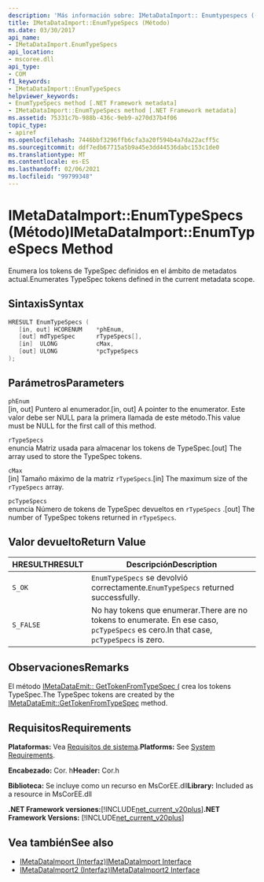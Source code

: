 ```yaml
---
description: 'Más información sobre: IMetaDataImport:: Enumtypespecs ((método)'
title: IMetaDataImport::EnumTypeSpecs (Método)
ms.date: 03/30/2017
api_name:
- IMetaDataImport.EnumTypeSpecs
api_location:
- mscoree.dll
api_type:
- COM
f1_keywords:
- IMetaDataImport::EnumTypeSpecs
helpviewer_keywords:
- EnumTypeSpecs method [.NET Framework metadata]
- IMetaDataImport::EnumTypeSpecs method [.NET Framework metadata]
ms.assetid: 75331c7b-988b-436c-9eb9-a270d37b4f06
topic_type:
- apiref
ms.openlocfilehash: 7446bbf3296ffb6cfa3a20f594b4a7da22acff5c
ms.sourcegitcommit: ddf7edb67715a5b9a45e3dd44536dabc153c1de0
ms.translationtype: MT
ms.contentlocale: es-ES
ms.lasthandoff: 02/06/2021
ms.locfileid: "99799348"
---
```

# <a name="imetadataimportenumtypespecs-method"></a><span data-ttu-id="35698-103">IMetaDataImport::EnumTypeSpecs (Método)</span><span class="sxs-lookup"><span data-stu-id="35698-103">IMetaDataImport::EnumTypeSpecs Method</span></span>

<span data-ttu-id="35698-104">Enumera los tokens de TypeSpec definidos en el ámbito de metadatos actual.</span><span class="sxs-lookup"><span data-stu-id="35698-104">Enumerates TypeSpec tokens defined in the current metadata scope.</span></span>  
  
## <a name="syntax"></a><span data-ttu-id="35698-105">Sintaxis</span><span class="sxs-lookup"><span data-stu-id="35698-105">Syntax</span></span>  
  
```cpp  
HRESULT EnumTypeSpecs (  
   [in, out] HCORENUM    *phEnum,  
   [out] mdTypeSpec      rTypeSpecs[],  
   [in]  ULONG           cMax,  
   [out] ULONG           *pcTypeSpecs  
);  
```  
  
## <a name="parameters"></a><span data-ttu-id="35698-106">Parámetros</span><span class="sxs-lookup"><span data-stu-id="35698-106">Parameters</span></span>  

 `phEnum`  
 <span data-ttu-id="35698-107">[in, out] Puntero al enumerador.</span><span class="sxs-lookup"><span data-stu-id="35698-107">[in, out] A pointer to the enumerator.</span></span> <span data-ttu-id="35698-108">Este valor debe ser NULL para la primera llamada de este método.</span><span class="sxs-lookup"><span data-stu-id="35698-108">This value must be NULL for the first call of this method.</span></span>  
  
 `rTypeSpecs`  
 <span data-ttu-id="35698-109">enuncia Matriz usada para almacenar los tokens de TypeSpec.</span><span class="sxs-lookup"><span data-stu-id="35698-109">[out] The array used to store the TypeSpec tokens.</span></span>  
  
 `cMax`  
 <span data-ttu-id="35698-110">[in] Tamaño máximo de la matriz `rTypeSpecs`.</span><span class="sxs-lookup"><span data-stu-id="35698-110">[in] The maximum size of the `rTypeSpecs` array.</span></span>  
  
 `pcTypeSpecs`  
 <span data-ttu-id="35698-111">enuncia Número de tokens de TypeSpec devueltos en `rTypeSpecs` .</span><span class="sxs-lookup"><span data-stu-id="35698-111">[out] The number of TypeSpec tokens returned in `rTypeSpecs`.</span></span>  
  
## <a name="return-value"></a><span data-ttu-id="35698-112">Valor devuelto</span><span class="sxs-lookup"><span data-stu-id="35698-112">Return Value</span></span>  
  
|<span data-ttu-id="35698-113">HRESULT</span><span class="sxs-lookup"><span data-stu-id="35698-113">HRESULT</span></span>|<span data-ttu-id="35698-114">Descripción</span><span class="sxs-lookup"><span data-stu-id="35698-114">Description</span></span>|  
|-------------|-----------------|  
|`S_OK`|<span data-ttu-id="35698-115">`EnumTypeSpecs` se devolvió correctamente.</span><span class="sxs-lookup"><span data-stu-id="35698-115">`EnumTypeSpecs` returned successfully.</span></span>|  
|`S_FALSE`|<span data-ttu-id="35698-116">No hay tokens que enumerar.</span><span class="sxs-lookup"><span data-stu-id="35698-116">There are no tokens to enumerate.</span></span> <span data-ttu-id="35698-117">En ese caso, `pcTypeSpecs` es cero.</span><span class="sxs-lookup"><span data-stu-id="35698-117">In that case, `pcTypeSpecs` is zero.</span></span>|  
  
## <a name="remarks"></a><span data-ttu-id="35698-118">Observaciones</span><span class="sxs-lookup"><span data-stu-id="35698-118">Remarks</span></span>  

 <span data-ttu-id="35698-119">El método [IMetaDataEmit:: GetTokenFromTypeSpec (](imetadataemit-gettokenfromtypespec-method.md) crea los tokens TypeSpec.</span><span class="sxs-lookup"><span data-stu-id="35698-119">The TypeSpec tokens are created by the [IMetaDataEmit::GetTokenFromTypeSpec](imetadataemit-gettokenfromtypespec-method.md) method.</span></span>  
  
## <a name="requirements"></a><span data-ttu-id="35698-120">Requisitos</span><span class="sxs-lookup"><span data-stu-id="35698-120">Requirements</span></span>  

 <span data-ttu-id="35698-121">**Plataformas:** Vea [Requisitos de sistema](../../get-started/system-requirements.md).</span><span class="sxs-lookup"><span data-stu-id="35698-121">**Platforms:** See [System Requirements](../../get-started/system-requirements.md).</span></span>  
  
 <span data-ttu-id="35698-122">**Encabezado:** Cor. h</span><span class="sxs-lookup"><span data-stu-id="35698-122">**Header:** Cor.h</span></span>  
  
 <span data-ttu-id="35698-123">**Biblioteca:** Se incluye como un recurso en MsCorEE.dll</span><span class="sxs-lookup"><span data-stu-id="35698-123">**Library:** Included as a resource in MsCorEE.dll</span></span>  
  
 <span data-ttu-id="35698-124">**.NET Framework versiones:**[!INCLUDE[net_current_v20plus](../../../../includes/net-current-v20plus-md.md)]</span><span class="sxs-lookup"><span data-stu-id="35698-124">**.NET Framework Versions:** [!INCLUDE[net_current_v20plus](../../../../includes/net-current-v20plus-md.md)]</span></span>  
  
## <a name="see-also"></a><span data-ttu-id="35698-125">Vea también</span><span class="sxs-lookup"><span data-stu-id="35698-125">See also</span></span>

- [<span data-ttu-id="35698-126">IMetaDataImport (Interfaz)</span><span class="sxs-lookup"><span data-stu-id="35698-126">IMetaDataImport Interface</span></span>](imetadataimport-interface.md)
- [<span data-ttu-id="35698-127">IMetaDataImport2 (Interfaz)</span><span class="sxs-lookup"><span data-stu-id="35698-127">IMetaDataImport2 Interface</span></span>](imetadataimport2-interface.md)
